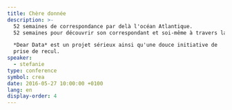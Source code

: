 ```yaml
---
title: Chère donnée
description: >-
  52 semaines de correspondance par delà l'océan Atlantique.
  52 semaines pour découvrir son correspondant et soi-même à travers la collecte et l'illustration de nos habitudes, de nos émotions et de nos pensées.

  *Dear Data* est un projet sérieux ainsi qu'une douce initiative de
  prise de recul.
speaker:
  - stefanie
type: conference
symbol: crea
date: 2016-05-27 10:00:00 +0100
lang: en
display-order: 4
---
```

